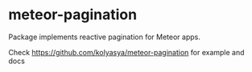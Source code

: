 # meteor-pagination
Package implements reactive pagination for Meteor apps.

Check https://github.com/kolyasya/meteor-pagination for example and docs



